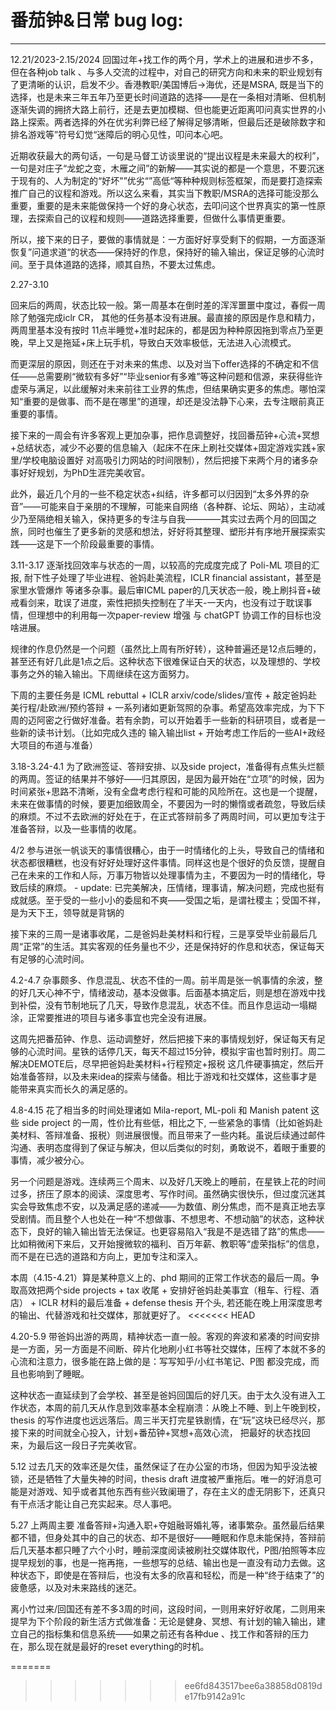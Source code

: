 # 番茄钟&日常 bug log:

---------------------------------------------------------------------
12.21/2023-2.15/2024
回国过年+找工作的两个月，学术上的进展和进步不多，但在各种job talk 、与多人交流的过程中，对自己的研究方向和未来的职业规划有了更清晰的认识，启发不少。香港教职/美国博后->海优，还是MSRA, 既是当下的选择，也是未来三年五年乃至更长时间道路的选择——是在一条相对清晰、但机制逐渐失调的拥挤大路上前行，还是去更加模糊、但也能更近距离叩问真实世界的小路上探索。两者选择的外在优劣利弊已经了解得足够清晰，但最后还是破除数字和排名游戏等”符号幻觉“迷障后的明心见性，叩问本心吧。

近期收获最大的两句话，一句是马督工访谈里说的“提出议程是未来最大的权利”，一句是对庄子“龙蛇之变，木雁之间”的新解——其实说的都是一个意思，不要沉迷于现有的、人为制定的“好坏"”优劣“”高低“等种种规则标签框架，而是要打造探索推广自己的议程和游戏。所以这么来看，其实当下教职/MSRA的选择可能没那么重要，重要的是未来能做保持一个好的身心状态，去叩问这个世界真实的第一性原理，去探索自己的议程和规则——道路选择重要，但做什么事情更重要。

所以，接下来的日子，要做的事情就是：一方面好好享受剩下的假期，一方面逐渐恢复”问道求道“的状态——保持好的作息，保持好的输入输出，保证足够的心流时间。至于具体道路的选择，顺其自热，不要太过焦虑。

2.27-3.10

回来后的两周，状态比较一般。第一周基本在倒时差的浑浑噩噩中度过，春假一周除了勉强完成iclr CR， 其他的任务基本没有进展。最直接的原因是作息和精力，两周里基本没有按时 11点半睡觉+准时起床的，都是因为种种原因拖到零点乃至更晚，早上又是拖延+床上玩手机，导致白天效率极低，无法进入心流模式。

而更深层的原因，则还在于对未来的焦虑、以及对当下offer选择的不确定和不信任——总需要刷“微软有多好”“毕业senior有多难”等这种问题和信源，来获得些许虚荣与满足，以此缓解对未来前往工业界的焦虑，但结果确实更多的焦虑。哪怕深知“重要的是做事、而不是在哪里”的道理，却还是没法静下心来，去专注眼前真正重要的事情。

接下来的一周会有许多客观上更加杂事，把作息调整好，找回番茄钟+心流+冥想+总结状态，减少不必要的信息输入（起床不在床上刷社交媒体+固定游戏实践+家里/学校电脑设置好 对高吸引力网站的时间限制），然后把接下来两个月的诸多杂事好好规划，为PhD生涯完美收官。

此外，最近几个月的一些不稳定状态+纠结，许多都可以归因到“太多外界的杂音”——可能来自于亲朋的不理解，可能来自网络（各种群、论坛、网站），主动减少乃至隔绝相关输入，保持更多的专注与自我————其实过去两个月的回国之旅，同时也催生了更多新的灵感和想法，好好将其整理、塑形并有序地开展探索实践——这是下一个阶段最重要的事情。


3.11-3.17
逐渐找回效率与状态的一周，以较高的完成度完成了 Poli-ML 项目的汇报, 耐下性子处理了毕业进程、爸妈赴美流程，ICLR financial assistant，甚至是家里水管爆炸 等诸多杂事。最后审ICML paper的几天状态一般，晚上刷抖音+破戒看剑来，耽误了进度，索性把损失控制在了半天-一天内，也没有过于耽误事情，但理想中的利用每一次paper-review 增强 与 chatGPT 协调工作的目标也没啥进展。

规律的作息仍然是一个问题（虽然比上周有所好转），这种普遍还是12点后睡的，甚至还有好几此是1点之后。这种状态下很难保证白天的状态，以及理想的、学校事务之外的输入输出。下周继续在这方面努力。

下周的主要任务是 ICML rebuttal + ICLR arxiv/code/slides/宣传 +  敲定爸妈赴美行程/赴欧洲/预约答辩 + 一系列诸如更新驾照的杂事。希望高效率完成，为下下周的迈阿密之行做好准备。若有余韵，可以开始着手一些新的科研项目，或者是一些新的读书计划。（比如完成久违的 输入输出list + 开始考虑工作后的一些AI+政经大项目的布道与准备）


3.18-3.24-4.1
为了欧洲签证、答辩安排、以及side project，准备得有点焦头烂额的两周。签证的结果并不够好——归其原因，是因为最开始在“立项”的时候，因为时间紧张+思路不清晰，没有全盘考虑行程和可能的风险所在。这也是一个提醒，未来在做事情的时候，要更加细致周全，不要因为一时的懒惰或者疏忽，导致后续的麻烦。不过不去欧洲的好处在于，在正式答辩前多了两周时间，可以更加专注于准备答辩，以及一些事情的收尾。

4/2 参与进张一帆谈天的事情很糟心，由于一时情绪化的上头，导致自己的情绪和状态都很糟糕，也没有好好处理好这件事情。同样这也是个很好的负反馈，提醒自己在未来的工作和人际，万事万物皆以处理事情为主，不要因为一时的情绪化，导致后续的麻烦。
    - update: 已完美解决，压情绪，理事请，解决问题，完成也挺有成就感。至于受的一些小小的委屈和不爽——受国之垢，是谓社稷主；受国不祥，是为天下王，领导就是背锅的

接下来的三周一是诸事收尾，二是爸妈赴美材料和行程，三是享受毕业前最后几周“正常”的生活。其实客观的任务量也不少，还是保持好的作息和状态，保证每天有足够的心流时间。


4.2-4.7
杂事颇多、作息混乱、状态不佳的一周。前半周是张一帆事情的余波，整的好几天心神不宁，情绪波动，基本没做事。后面基本搞定后，则是想在游戏中找到补偿，没有节制地玩了几天，导致作息混乱，状态不佳。而且作息运动一塌糊涂，正常要推进的项目与诸多事宜也完全没有进展。

这周先把番茄钟、作息、运动调整好，然后把接下来的事情规划好，保证每天有足够的心流时间。星铁的话停几天，每天不超过15分钟，模拟宇宙也暂时别打。周二解决DEMOTE后，尽早把爸妈赴美材料+行程预定+报税 这几件硬事搞定，然后开始准备答辩，以及未来idea的探索与储备。相比于游戏和社交媒体，这些事才是能带来真实而长久的满足感的。

4.8-4.15
花了相当多的时间处理诸如 Mila-report, ML-poli 和 Manish patent 这些 side project 的一周，性价比有些低，相比之下, 一些紧急的事情（比如爸妈赴美材料、答辩准备、报税）则进展很慢。而且带来了一些内耗。虽说后续通过邮件沟通、表明态度得到了保证与解决，但以后类似的时刻，勇敢说不，着眼于重要的事情，减少被分心。

另一个问题是游戏。连续两三个周末、以及好几天晚上的睡前，在星铁上花的时间过多，挤压了原本的阅读、深度思考、写作时间。虽然确实很快乐，但过度沉迷其实会导致焦虑不安，以及满足感的递减——为数值、刷分焦虑，而不是真正地去享受剧情。而且整个人也处在一种“不想做事、不想思考、不想动脑”的状态，这种状态下，良好的输入输出皆无法保证。也更容易陷入“我是不是选错了路”的焦虑——比如稍微闲下来后，又开始搜微软的福利、百万年薪、教职等“虚荣指标”的信息，而不是在已选的道路和方向上，更加专注和深入。

本周（4.15-4.21）算是某种意义上的、phd 期间的正常工作状态的最后一周。争取高效把两个side projects + tax 收尾 + 安排好爸妈赴美事宜（租车、行程、酒店） + ICLR 材料的最后准备 + defense thesis 开个头, 若还能在晚上用深度思考的输出、代替游戏和社交媒体，那就更好了。 
<<<<<<< HEAD

4.20-5.9
带爸妈出游的两周，精神状态一直一般。客观的奔波和紧凑的时间安排是一方面，另一方面是不间断、碎片化地刷小红书等社交媒体，压榨了本就不多的心流和注意力，很多能在路上做的是：写写知乎/小红书笔记、P图 都没完成，而且也影响到了睡眠。

这种状态一直延续到了会学校、甚至是爸妈回国后的好几天。由于太久没有进入工作状态，本周的前几天从作息到效率基本全程崩溃：从晚上不睡、到上午晚到校，thesis 的写作进度也远远落后。周三半天打完星铁剧情，在“玩”这块已经尽兴，那接下来的时间就全心投入，计划+番茄钟+冥想+高效心流， 把最好的状态找回来，为最后这一段日子完美收官。

5.12
过去几天的效率还是欠佳，虽然保证了在办公室的市场，但因为知乎没法被锁，还是牺牲了大量失神的时间，thesis draft 进度被严重拖后。唯一的好消息可能是对游戏、知乎或者其他东西有些兴致阑珊了，存在主义的虚无阴影下，还真只有干点活才能让自己充实起来。尽人事吧。

5.27 
上两周主要 准备答辩+沟通入职+夺姐融哥婚礼等，诸事繁杂。虽然最后结果都不错，但身处其中的自己的状态、却不是很好——睡眠和作息未能保持，答辩前后几天基本都只睡了六个小时，睡前深度阅读被刷社交媒体取代，P图/拍照等本应提早规划的事，也是一拖再拖，一些想写的总结、输出也是一直没有动力去做。这种状态下，即使是在答辩后，也没有太多的欣喜和轻松，而是一种“终于结束了”的疲惫感，以及对未来路线的迷茫。

离小竹过来/回国还有差不多3周的时间，这段时间，一则用来好好收尾，二则用来提早为下个阶段的新生活方式做准备：无论是健身、冥想、有计划的输入输出，建立自己的指标集和信息系统——如果之前还有各种due 、找工作和答辩的压力在，那么现在就是最好的reset everything的时机。



=======
>>>>>>> ee6fd843517bee6a38858d0819de17fb9142a91c





